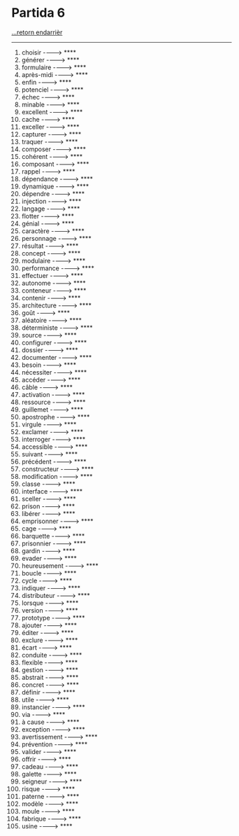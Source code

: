 # Partida 6 

[...retorn endarrièr](../../menu.md)

---

1. choisir ----> ****
2. générer  ----> ****
3. formulaire  ----> ****
4. après-midi  ----> ****
5. enfin  ----> ****
6. potenciel  ----> ****
7. échec  ----> ****
8. minable  ----> ****
9. excellent  ----> ****
10. cache  ----> ****
11. exceller  ----> ****
12. capturer  ----> ****
13. traquer  ----> ****
14. composer ----> ****
15. cohérent  ----> ****
16. composant  ----> ****
17. rappel  ----> ****
18. dépendance  ----> ****
19. dynamique  ----> ****
20. dépendre  ----> ****
21. injection  ----> ****
22. langage  ----> ****
23. flotter  ----> ****
24. génial  ----> ****
25. caractère  ----> ****
26. personnage  ----> ****
27. résultat  ----> ****
28. concept  ----> ****
29. modulaire  ----> ****
30. performance  ----> ****
31. effectuer  ----> ****
32. autonome  ----> ****
33. conteneur  ----> ****
34. contenir  ----> ****
35. architecture  ----> ****
36. goût  ----> ****
37. aléatoire  ----> ****
38. déterministe ----> ****
39. source  ----> ****
40. configurer  ----> ****
41. dossier  ----> ****
42. documenter  ----> ****
43. besoin  ----> ****
44. nécessiter  ----> ****
45. accéder  ----> ****
46. câble  ----> ****
47. activation  ----> ****
48. ressource  ----> ****
49. guillemet  ----> ****
50. apostrophe  ----> ****
51. virgule  ----> ****
52. exclamer  ----> ****
53. interroger  ----> ****
54. accessible  ----> ****
55. suivant  ----> ****
56. précédent  ----> ****
57. constructeur  ----> ****
58. modification  ----> ****
59. classe  ----> ****
60. interface  ----> ****
61. sceller  ----> ****
62. prison  ----> ****
63. libérer  ----> ****
64. emprisonner  ----> ****
65. cage  ----> ****
66. barquette  ----> ****
67. prisonnier  ----> ****
68. gardin  ----> ****
69. evader  ----> ****
70. heureusement  ----> ****
71. boucle  ----> ****
72. cycle  ----> ****
73. indiquer  ----> ****
74. distributeur  ----> ****
75. lorsque  ----> ****
76. version  ----> ****
77. prototype  ----> ****
78. ajouter  ----> ****
79. éditer  ----> ****
80. exclure  ----> ****
81. écart  ----> ****
82. conduite  ----> ****
83. flexible  ----> ****
84. gestion  ----> ****
85. abstrait  ----> ****
86. concret  ----> ****
87. définir  ----> ****
88. utile  ----> ****
89. instancier  ----> ****
90. via  ----> ****
91. à cause  ----> ****
92. exception ----> ****
93. avertissement  ----> ****
94. prévention  ----> ****
95. valider  ----> ****
96. offrir ----> ****
97. cadeau ----> ****
98. galette  ----> ****
99. seigneur  ----> ****
100. risque ----> ****
101. paterne  ----> ****
102. modèle  ----> ****
103. moule  ----> ****
104. fabrique  ----> ****
105. usine  ----> ****